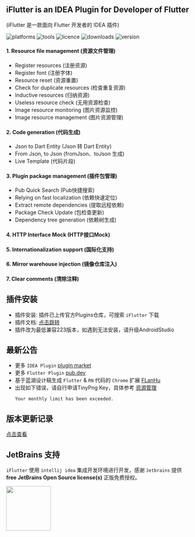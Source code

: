 <!-- Plugin description -->

## iFlutter is an IDEA Plugin for Developer of Flutter

(iFlutter 是一款面向 Flutter 开发者的 IDEA 插件)

![platforms](https://img.shields.io/badge/platforms-macos%20%7C%20windows%20%7C%20linux-blue)
![tools](https://img.shields.io/badge/idea-intellij_IDEA%20%7C%20AndroidStudio-blue)
![licence](https://img.shields.io/badge/licence-MIT-blue)
![downloads](https://img.shields.io/jetbrains/plugin/d/18457)
![version](https://img.shields.io/jetbrains/plugin/v/18457)

#### 1. Resource file management (资源文件管理)

- Register resources (注册资源)
- Register font (注册字体)
- Resource reset (资源重置)
- Check for duplicate resources (检查重复资源)
- Inductive resources (归纳资源)
- Useless resource check (无用资源检查)
- Image resource monitoring (图片资源监控)
- Image resource management (图片资源管理)

#### 2. Code generation (代码生成)

- Json to Dart Entity (Json 转 Dart Entity)
- From Json, to Json (fromJson、toJson 生成)
- Live Template (代码片段)

#### 3. Plugin package management (插件包管理)

- Pub Quick Search (Pub快捷搜索)
- Relying on fast localization (依赖快速定位)
- Extract remote dependencies (提取远程依赖)
- Package Check Update (包检查更新)
- Dependency tree generation (依赖树生成)

#### 4. HTTP Interface Mock (HTTP接口Mock)

#### 5. Internationalization support (国际化支持)

#### 6. Mirror warehouse injection (镜像仓库注入)

#### 7. Clear comments (清除注释)

<!-- Plugin description end -->

## 插件安装

- 插件安装: 插件已上传官方Plugins仓库，可搜索 `iFlutter` 下载
- 插件文档: [点击跳转](http://iflutter.toolu.cn)
- 插件改为最低兼容223版本，如遇到无法安装，请升级AndroidStudio

## 最新公告

- 更多 `IDEA Plugin` [plugin market](https://plugins.jetbrains.com/vendor/7b7d4de7-b78a-4773-9256-7fed831fd6bd)
- 更多 `Flutter Plugin` [pub.dev](https://pub.dev/publishers/iflutter.toolu.cn/packages)
- 基于蓝湖设计稿生成 `Flutter` & `RN` 代码的 `Chrome` 扩展  [FLanHu](https://github.com/YangLang116/FLanHu)
- 出现如下错误，请自行申请TinyPng Key，具体参考 [资源管理](http://iflutter.toolu.cn/content/chapter-1/part-9.html)
  ```
  Your monthly limit has been exceeded.
  ```

## 版本更新记录

[点击查看](https://github.com/YangLang116/iFlutter/blob/main/CHANGELOG.md)

## JetBrains 支持

`iFlutter` 使用 `intellij idea` 集成开发环境进行开发，感谢 `Jetbrains` 提供 **free JetBrains Open Source license(s)**
正版免费授权。

<a href="https://www.jetbrains.com/?from=iFlutter" target="_blank">
  <img src="https://resources.jetbrains.com/storage/products/company/brand/logos/jb_beam.svg" width="120" align="middle"/>
</a>
